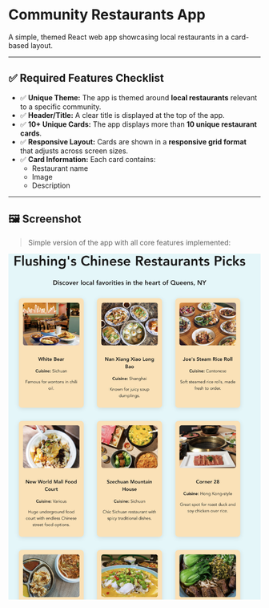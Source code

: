 # Community Restaurants App

A simple, themed React web app showcasing local restaurants in a card-based layout.

---

## ✅ Required Features Checklist

- ✅ **Unique Theme:** The app is themed around **local restaurants** relevant to a specific community.
- ✅ **Header/Title:** A clear title is displayed at the top of the app.
- ✅ **10+ Unique Cards:** The app displays more than **10 unique restaurant cards**.
- ✅ **Responsive Layout:** Cards are shown in a **responsive grid format** that adjusts across screen sizes.
- ✅ **Card Information:** Each card contains:
  - Restaurant name
  - Image
  - Description

---

## 🖼 Screenshot

> Simple version of the app with all core features implemented:

![Screenshot of Community Restaurants App](./screenshot.png)


